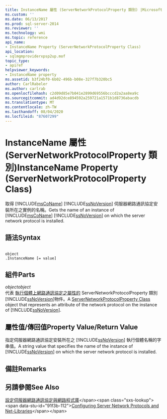 ```yaml
---
title: InstanceName 屬性 (ServerNetworkProtocolProperty 類別) |Microsoft Docs
ms.custom: ''
ms.date: 06/13/2017
ms.prod: sql-server-2014
ms.reviewer: ''
ms.technology: wmi
ms.topic: reference
api_name:
- InstanceName Property (ServerNetworkProtocolProperty Class)
api_location:
- sqlmgmproviderxpsp2up.mof
topic_type:
- apiref
helpviewer_keywords:
- InstanceName property
ms.assetid: b3f24bf0-6b02-496b-b08e-327f7b320bc5
author: CarlRabeler
ms.author: carlrab
ms.openlocfilehash: c2d09d85e7b041e2899d69556bcccd2a2aa8ea9c
ms.sourcegitcommit: ad4d92dce894592a259721a1571b1d8736abacdb
ms.translationtype: MT
ms.contentlocale: zh-TW
ms.lasthandoff: 08/04/2020
ms.locfileid: "87607299"
---
```

# <a name="instancename-property-servernetworkprotocolproperty-class"></a><span data-ttu-id="91f3b-102">InstanceName 屬性 (ServerNetworkProtocolProperty 類別)</span><span class="sxs-lookup"><span data-stu-id="91f3b-102">InstanceName Property (ServerNetworkProtocolProperty Class)</span></span>
  <span data-ttu-id="91f3b-103">取得 [!INCLUDE[msCoName](../../../includes/msconame-md.md)] [!INCLUDE[ssNoVersion](../../../includes/ssnoversion-md.md)] 伺服器網路通訊協定安裝所在之實例的名稱。</span><span class="sxs-lookup"><span data-stu-id="91f3b-103">Gets the name of an instance of [!INCLUDE[msCoName](../../../includes/msconame-md.md)] [!INCLUDE[ssNoVersion](../../../includes/ssnoversion-md.md)] on which the server network protocol is installed.</span></span>  
  
## <a name="syntax"></a><span data-ttu-id="91f3b-104">語法</span><span class="sxs-lookup"><span data-stu-id="91f3b-104">Syntax</span></span>  
  
```  
  
object  
.InstanceName [= value]  
```  
  
## <a name="parts"></a><span data-ttu-id="91f3b-105">組件</span><span class="sxs-lookup"><span data-stu-id="91f3b-105">Parts</span></span>  
 <span data-ttu-id="91f3b-106">*object*</span><span class="sxs-lookup"><span data-stu-id="91f3b-106">*object*</span></span>  
 <span data-ttu-id="91f3b-107">代表 [執行個體上網路通訊協定之屬性的](servernetworkprotocolproperty-class.md) ServerNetworkProtocolProperty 類別 [!INCLUDE[ssNoVersion](../../../includes/ssnoversion-md.md)]物件。</span><span class="sxs-lookup"><span data-stu-id="91f3b-107">A [ServerNetworkProtocolProperty Class](servernetworkprotocolproperty-class.md) object that represents an attribute of the network protocol on the instance of [!INCLUDE[ssNoVersion](../../../includes/ssnoversion-md.md)].</span></span>  
  
## <a name="property-valuereturn-value"></a><span data-ttu-id="91f3b-108">屬性值/傳回值</span><span class="sxs-lookup"><span data-stu-id="91f3b-108">Property Value/Return Value</span></span>  
 <span data-ttu-id="91f3b-109">指定伺服器網路通訊協定安裝所在之 [!INCLUDE[ssNoVersion](../../../includes/ssnoversion-md.md)] 執行個體名稱的字串值。</span><span class="sxs-lookup"><span data-stu-id="91f3b-109">A string value that specifies the name of the instance of [!INCLUDE[ssNoVersion](../../../includes/ssnoversion-md.md)] on which the server network protocol is installed.</span></span>  
  
## <a name="remarks"></a><span data-ttu-id="91f3b-110">備註</span><span class="sxs-lookup"><span data-stu-id="91f3b-110">Remarks</span></span>  
  
## <a name="see-also"></a><span data-ttu-id="91f3b-111">另請參閱</span><span class="sxs-lookup"><span data-stu-id="91f3b-111">See Also</span></span>  
 <span data-ttu-id="91f3b-112">[設定伺服器網路通訊協定與網路程式庫](https://msdn.microsoft.com/library/ms177485\(v=sql.100\).aspx)</span><span class="sxs-lookup"><span data-stu-id="91f3b-112">[Configuring Server Network Protocols and Net-Libraries](https://msdn.microsoft.com/library/ms177485\(v=sql.100\).aspx)</span></span>  
  
  
